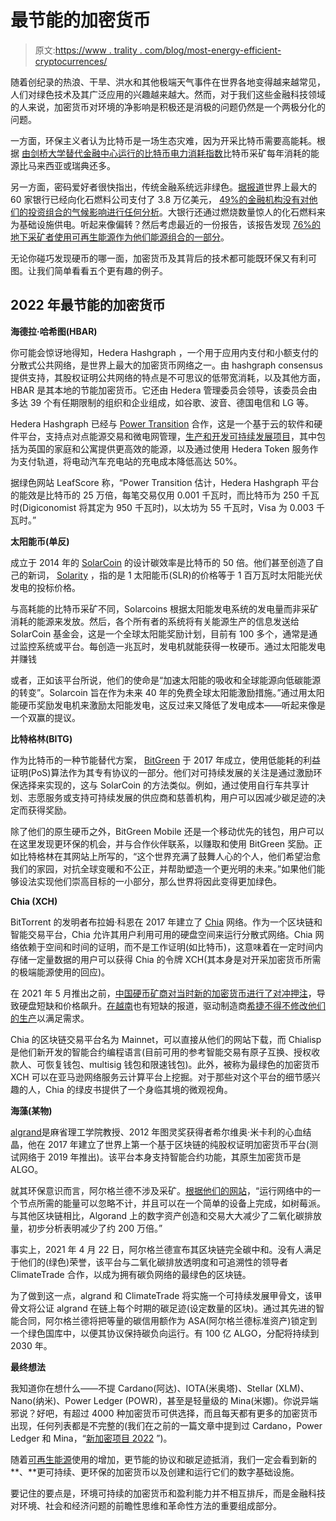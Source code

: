 # 最节能的加密货币

> 原文:[https://www . trality . com/blog/most-energy-efficient-cryptocurrences/](https://www.trality.com/blog/most-energy-efficient-cryptocurrencies/)

随着创纪录的热浪、干旱、洪水和其他极端天气事件在世界各地变得越来越常见，人们对绿色技术及其广泛应用的兴趣越来越大。然而，对于我们这些金融科技领域的人来说，加密货币对环境的净影响是积极还是消极的问题仍然是一个两极分化的问题。

一方面，环保主义者认为比特币是一场生态灾难，因为开采比特币需要高能耗。根据 [由剑桥大学替代金融中心运行的比特币电力消耗指数](https://cbeci.org/)比特币采矿每年消耗的能源比马来西亚或瑞典还多。

另一方面，密码爱好者很快指出，传统金融系统远非绿色。[据报道](https://www.ran.org/bankingonclimatechaos2021/)世界上最大的 60 家银行已经向化石燃料公司支付了 3.8 万亿美元， [49%的金融机构没有对他们的投资组合的气候影响进行任何分析](https://6fefcbb86e61af1b2fc4-c70d8ead6ced550b4d987d7c03fcdd1d.ssl.cf3.rackcdn.com/cms/reports/documents/000/005/741/original/CDP-Financial-Services-Disclosure-Report-2020.pdf?1619537981)。大银行还通过燃烧数量惊人的化石燃料来为基础设施供电。听起来像偏转？然后考虑最近的一份报告，该报告发现 [76%的地下采矿者使用可再生能源作为他们能源组合的一部分](https://cointelegraph.com/news/report-76-crypto-miners-use-renewables-as-part-of-their-energy-mix)。

无论你碰巧发现硬币的哪一面，加密货币及其背后的技术都可能既环保又有利可图。让我们简单看看五个更有趣的例子。

## 2022 年最节能的加密货币

**海德拉·哈希图(HBAR)**

你可能会惊讶地得知，Hedera Hashgraph ，一个用于应用内支付和小额支付的分散式公共网络，是世界上最大的加密货币网络之一。由 hashgraph consensus 提供支持，其股权证明公共网络的特点是不可思议的低带宽消耗，以及其他方面，HBAR 是其本地的节能加密货币。它还由 Hedera 管理委员会领导，该委员会由多达 39 个有任期限制的组织和企业组成，如谷歌、波音、德国电信和 LG 等。

Hedera Hashgraph 已经与 [Power Transition](https://www.ptvolts.com/) 合作，这是一个基于云的软件和硬件平台，支持点对点能源交易和微电网管理，[生产和开发可持续发展项目](https://hedera.com/blog/power-transition-blockchain-sustainability-hedera-hashgraph)，其中包括为英国的家庭和公寓提供更高效的能源，以及通过使用 Hedera Token 服务作为支付轨道，将电动汽车充电站的充电成本降低高达 50%。

据绿色网站 LeafScore 称，“Power Transition 估计，Hedera Hashgraph 平台的能效是比特币的 25 万倍，每笔交易仅用 0.001 千瓦时，而比特币为 250 千瓦时(Digiconomist 将其定为 950 千瓦时)，以太坊为 55 千瓦时，Visa 为 0.003 千瓦时。”

**太阳能币(单反)**

成立于 2014 年的 [SolarCoin](https://solarcoin.org/) 的设计碳效率是比特币的 50 倍。他们甚至创造了自己的新词， [Solarity](https://steemit.com/solarcoin/@bernard.mcc/the-solarity) ，指的是 1 太阳能币(SLR)的价格等于 1 百万瓦时太阳能光伏发电的投标价格。

与高耗能的比特币采矿不同，Solarcoins 根据太阳能发电系统的发电量而非采矿消耗的能源来发放。然后，各个所有者的系统将有关能源生产的信息发送给 SolarCoin 基金会，这是一个全球太阳能奖励计划，目前有 100 多个，通常是通过监控系统或平台。每创造一兆瓦时，发电机就能获得一枚硬币。通过太阳能发电并赚钱

或者，正如该平台所说，他们的使命是“加速太阳能的吸收和全球能源向低碳能源的转变”。Solarcoin 旨在作为未来 40 年的免费全球太阳能激励措施。”通过用太阳能硬币奖励发电机来激励太阳能发电，这反过来又降低了发电成本——听起来像是一个双赢的提议。

**比特格林(BITG)**

作为比特币的一种节能替代方案， [BitGreen](https://bitg.org/) 于 2017 年成立，使用低能耗的利益证明(PoS)算法作为其专有协议的一部分。他们对可持续发展的关注是通过激励环保选择来实现的，这与 SolarCoin 的方法类似。例如，通过使用自行车共享计划、志愿服务或支持可持续发展的供应商和慈善机构，用户可以因减少碳足迹的决定而获得奖励。

除了他们的原生硬币之外，BitGreen Mobile 还是一个移动优先的钱包，用户可以在这里发现更环保的机会，并与合作伙伴联系，以赚取和使用 BitGreen 奖励。正如比特格林在其网站上所写的，“这个世界充满了鼓舞人心的个人，他们希望治愈我们的家园，对抗全球变暖和不公正，并帮助塑造一个更光明的未来。”如果他们能够设法实现他们崇高目标的一小部分，那么世界将因此变得更加绿色。

**Chia (XCH)**

BitTorrent 的发明者布拉姆·科恩在 2017 年建立了 [Chia](https://www.chia.net/) 网络。作为一个区块链和智能交易平台，Chia 允许其用户利用可用的硬盘空间来运行分散式网络。Chia 网络依赖于空间和时间的证明，而不是工作证明(如比特币)，这意味着在一定时间内存储一定量数据的用户可以获得 Chia 的令牌 XCH(其本身是对开采加密货币所需的极端能源使用的回应)。

在 2021 年 5 月推出之前，[中国硬币矿商对当时新的加密货币进行了对冲押注](https://www.scmp.com/tech/big-tech/article/3130683/chinese-coin-miners-flock-new-cryptocurrency-chia-resulting-hard)，导致硬盘短缺和价格飙升。[在越南](https://www.retailnews.asia/china-cryptocurrency-craze-drives-hard-drive-shortage-in-vietnam/)也有短缺的报道，驱动制造商[希捷不得不修改他们的生产](https://www.newscientist.com/article/2277076-green-bitcoin-alternative-chia-is-leading-to-hard-disc-shortages/)以满足需求。

Chia 的区块链交易平台名为 Mainnet，可以直接从他们的网站下载，而 Chialisp 是他们新开发的智能合约编程语言(目前可用的参考智能交易有原子互换、授权收款人、可恢复钱包、multisig 钱包和限速钱包)。此外，被称为最绿色的加密货币 XCH 可以在亚马逊网络服务云计算平台上挖掘。对于那些对这个平台的细节感兴趣的人，Chia 的绿皮书提供了一个身临其境的微观视角。

**海藻(某物)**

[algrand](https://www.algorand.com/)是麻省理工学院教授、2012 年图灵奖获得者希尔维奥·米卡利的心血结晶，他在 2017 年建立了世界上第一个基于区块链的纯股权证明加密货币平台(测试网络于 2019 年推出)。该平台本身支持智能合约功能，其原生加密货币是 ALGO。

就其环保意识而言，阿尔格兰德不涉及采矿。[根据他们的网站](https://www.algorand.com/resources/algorand-announcements/carbon_negative_announcement)，“运行网络中的一个节点所需的能量可以忽略不计，并且可以在一个简单的设备上完成，如树莓派。与其他区块链相比，Algorand 上的数字资产创造和交易大大减少了二氧化碳排放量，初步分析表明减少了约 200 万倍。”

事实上，2021 年 4 月 22 日，阿尔格兰德宣布其区块链完全碳中和。没有人满足于他们的(绿色)荣誉，该平台与二氧化碳排放透明度和可追溯性的领导者 ClimateTrade 合作，以成为拥有碳负网络的最绿色的区块链。

为了做到这一点，algrand 和 ClimateTrade 将实施一个可持续发展甲骨文，该甲骨文将公证 algrand 在链上每个时期的碳足迹(设定数量的区块)。通过其先进的智能合同，阿尔格兰德将把等量的碳信用额作为 ASA(阿尔格兰德标准资产)锁定到一个绿色国库中，以便其协议保持碳负向运行。有 100 亿 ALGO，分配将持续到 2030 年。

**最终想法**

我知道你在想什么——不提 Cardano(阿达)、IOTA(米奥塔)、Stellar (XLM)、Nano(纳米)、Power Ledger (POWR)，甚至是轻量级的 Mina(米娜)。你说异端邪说？好吧，有超过 4000 种加密货币可供选择，而且每天都有更多的加密货币出现，任何列表都是不完整的(我们在之前的一篇文章中提到过 Cardano，Power Ledger 和 Mina，“[新加密项目 2022](/blog/new-crypto-projects) ”)。

随着[可再生能源](https://www.thetimes.co.uk/money-mentor/article/renewable-energy-how-where-invest/)使用的增加，更节能的协议和碳足迹抵消，我们一定会看到新的**、**更可持续、更环保的加密货币以及创建和运行它们的数字基础设施。

要记住的要点是，环境可持续的加密货币和盈利能力并不相互排斥，而是金融科技对环境、社会和经济问题的前瞻性思维和革命性方法的重要组成部分。
